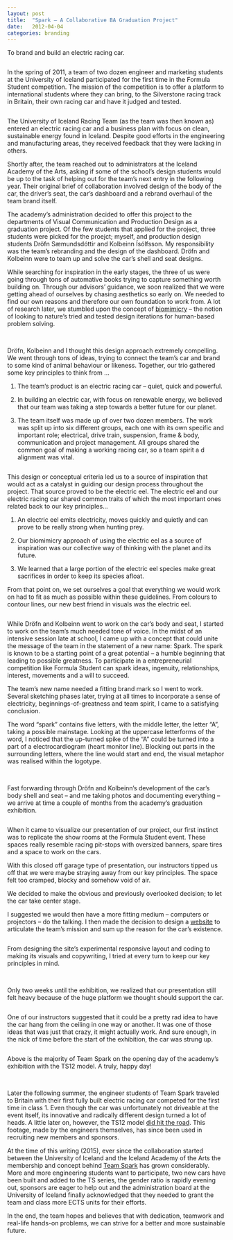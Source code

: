 ```yaml
---
layout: post
title:  "Spark – A Collaborative BA Graduation Project"
date:   2012-04-04
categories: branding
---
```


To brand and build an electric racing car.

<img src="https://dl.dropboxusercontent.com/s/llika8zmca7ic69/spark-cover.jpg?dl=0" alt="">

In the spring of 2011, a team of two dozen engineer and marketing students at the University of Iceland participated for the first time in the Formula Student competition. The mission of the competition is to offer a platform to international students where they can bring, to the Silverstone racing track in Britain, their own racing car and have it judged and tested.

<img src="https://dl.dropboxusercontent.com/s/ptu7k1zdx0nl8cr/lastyearwithprice_edit_smaller_1.jpg?dl=0" alt="">

The University of Iceland Racing Team (as the team was then known as) entered an electric racing car and a business plan with focus on clean, sustainable energy found in Iceland. Despite good efforts in the engineering and manufacturing areas, they received feedback that they were lacking in others.

Shortly after, the team reached out to administrators at the Iceland Academy of the Arts, asking if some of the school’s design students would be up to the task of helping out for the team’s next entry in the following year. Their original brief of collaboration involved design of the body of the car, the driver’s seat, the car’s dashboard and a rebrand overhaul of the team brand itself.

The academy’s administration decided to offer this project to the departments of Visual Communication and Production Design as a graduation project. Of the few students that applied for the project, three students were picked for the proejct; myself, and production design students Dröfn Sæmundsdóttir and Kolbeinn Ísólfsson. My responsibility was the team’s rebranding and the design of the dashboard. Dröfn and Kolbeinn were to team up and solve the car’s shell and seat designs.

While searching for inspiration in the early stages, the three of us were going through tons of automative books trying to capture something worth building on. Through our advisors’ guidance, we soon realized that we were getting ahead of ourselves by chasing aesthetics so early on. We needed to find our own reasons and therefore our own foundation to work from. A lot of research later, we stumbled upon the concept of [biomimicry](https://www.biomimicry.org/) – the notion of looking to nature’s tried and tested design iterations for human-based problem solving.

<img src="https://dl.dropboxusercontent.com/s/e2blv50k5lhih8g/geithafrar_2.jpg?dl=0" alt="">

<img src="https://dl.dropboxusercontent.com/s/y398ob8s1tf08gl/hophegdundyra_doggies.jpg?dl=0" alt="">

<img src="https://dl.dropboxusercontent.com/s/q07hspeeq28qv7t/skotur.jpg?dl=0" alt="">

Dröfn, Kolbeinn and I thought this design approach extremely compelling. We went through tons of ideas, trying to connect the team’s car and brand to some kind of animal behaviour or likeness. Together, our trio gathered some key principles to think from …

1. The team’s product is an electric racing car – quiet, quick and powerful. 

2. In building an electric car, with focus on renewable energy, we believed that our team was taking a step towards a better future for our planet.

3. The team itself was made up of over two dozen members. The work was split up into six different groups, each one with its own specific and important role; electrical, drive train, suspension, frame & body, communication and project management. All groups shared the common goal of making a working racing car, so a team spirit a d alignment was vital.

<img src="https://dl.dropboxusercontent.com/s/eemlp22kt94i4og/alar_yfirlit-lores.jpg?dl=0" alt="">

This design or conceptual criteria led us to a source of inspiration that would act as a catalyst in guiding our design process throughout the project. That source proved to be the electric eel. The electric eel and our electric racing car shared common traits of which the most important ones related back to our key principles…

1. An electric eel emits electricity, moves quickly and quietly and can prove to be really strong when hunting prey.

2. Our biomimicry approach of using the electric eel as a source of inspiration was our collective way of thinking with the planet and its future.

3. We learned that a large portion of the electric eel species make great sacrifices in order to keep its species afloat.

From that point on, we set ourselves a goal that everything we would work on had to fit as much as possible within these guidelines. From colours to contour lines, our new best friend in visuals was the electric eel.

<img src="https://dl.dropboxusercontent.com/s/e5getmet7oovu94/wordprocess-lores.jpg?dl=0" alt="">

While Dröfn and Kolbeinn went to work on the car’s body and seat, I started to work on the team’s much needed tone of voice. In the midst of an intensive session late at school, I came up with a concept that could unite the message of the team in the statement of a new name: Spark. The spark is known to be a starting point of a great potential – a humble beginning that leading to possible greatness. To participate in a entrepreneurial competition like Formula Student can spark ideas, ingenuity, relationships, interest, movements and a will to succeed. 
<img src="https://dl.dropboxusercontent.com/s/2e8g8l4bek7urv8/logo_skissur_1-lores.jpg?dl=0" alt="">

The team’s new name needed a fitting brand mark so I went to work. Several sketching phases later, trying at all times to incorporate a sense of electricity, beginnings-of-greatness and team spirit, I came to a satisfying conclusion.

The word “spark” contains five letters, with the middle letter, the letter “A”, taking a possible mainstage. Looking at the uppercase letterforms of the word, I noticed that the up-turned spike of the “A” could be turned into a part of a electrocardiogram (heart monitor line). Blocking out parts in the surrounding letters, where the line would start and end, the visual metaphor was realised within the logotype. 

<img src="https://dl.dropboxusercontent.com/s/nhmznylumm6mxh0/spark_logo_vector-lores-01.jpg?dl=0" alt="">

<img src="https://dl.dropboxusercontent.com/s/gr26zlrip147yyw/litapalettaskissur-lores.jpg?dl=0" alt="">

<img src="https://dl.dropboxusercontent.com/s/hsz6h7wpnhrao9s/process-communication-claymodel2-lores.jpg?dl=0" alt="">

<img src="https://dl.dropboxusercontent.com/s/l1tquyxovsbyfz4/process-communication-shelldraw1-lores.jpg?dl=0" alt="">

<img src="https://dl.dropboxusercontent.com/s/qk5uzxb6lxnc7ls/process-communication-shellpart-lores.jpg?dl=0" alt="">

<img src="https://dl.dropboxusercontent.com/s/o3m65ybq5p15sok/process-communication-shellpart4-lores.jpg?dl=0" alt="">

<img src="https://dl.dropboxusercontent.com/s/b6adcluzj1f7y86/process-communication-shellpart6-lores.jpg?dl=0" alt="">

<img src="https://dl.dropboxusercontent.com/s/ndtfewicd9id74j/maelabord-tomt-lores-1.jpg?dl=0" alt="">

Fast forwarding through Dröfn and Kolbeinn’s development of the car’s body shell and seat – and me taking photos and documenting everything – we arrive at time a couple of months from the academy’s graduation exhibition.

<img src="https://dl.dropboxusercontent.com/s/04fmg9nqu73ta1y/formulastudentshowroom-lores-1.jpg?dl=0" alt="">

When it came to visualize our presentation of our project, our first instinct was to replicate the show rooms at the Formula Student event. These spaces really resemble racing pit-stops with oversized banners, spare tires and a space to work on the cars.

With this closed off garage type of presentation, our instructors tipped us off that we were maybe straying away from our key principles. The space felt too cramped, blocky and somehow void of air.

We decided to make the obvious and previously overlooked decision; to let the car take center stage.

I suggested we would then have a more fitting medium – computers or projectors – do the talking. I then made the decision to design a [website](http://www.egillrunar.com/spark/) to articulate the team’s mission and sum up the reason for the car’s existence.

<img src="https://dl.dropboxusercontent.com/s/epfj2sq22dztl0i/spark_homesplash-lores.jpg?dl=0" alt="">

From designing the site’s experimental responsive layout and coding to making its visuals and copywriting, I tried at every turn to keep our key principles in mind.

<img src="https://dl.dropboxusercontent.com/s/qqityty3ujms79m/cover-about-skissa-lores.jpg?dl=0" alt="">

<img src="https://dl.dropboxusercontent.com/s/2o912sf0ih4ljhx/cover-about-actual_edit-lores.jpg?dl=0" alt="">

<img src="https://dl.dropboxusercontent.com/s/05bcb4ierolpk2a/cover-pm-skissa-lores-1.jpg?dl=0" alt="">

<img src="https://dl.dropboxusercontent.com/s/7wyfmes0mlkku9b/cover-pm-actual_edit-lores.jpg?dl=0" alt="">

Only two weeks until the exhibition, we realized that our presentation still felt heavy because of the huge platform we thought should support the car.

<img src="https://dl.dropboxusercontent.com/s/72tm5fbzgxpezd8/showroom-vorpunonnurhugm-lores.jpg?dl=0" alt="">

One of our instructors suggested that it could be a pretty rad idea to have the car hang from the ceiling in one way or another.
It was one of those ideas that was just that crazy, it might actually work. And sure enough, in the nick of time before the start of the exhibition, the car was strung up.

<img src="https://dl.dropboxusercontent.com/s/a6x78klopzoz9iv/hafnarhus-opnunardagur-lores-1.jpg?dl=0" alt="">

Above is the majority of Team Spark on the opening day of the academy’s exhibition with the TS12 model. A truly, happy day!

<img src="https://dl.dropboxusercontent.com/s/73cwm7qd3xl2eof/syningbilltolvur-lores.jpg?dl=0" alt="">

<img src="https://dl.dropboxusercontent.com/s/5z4v833463bqqxp/spark_merkingplotu_1-lores.jpg?dl=0" alt="">

Later the following summer, the engineer students of Team Spark traveled to Britain with their first fully built electric racing car competed for the first time in class 1. Even though the car was unfortunately not driveable at the event itself, its innovative and radically different design turned a lot of heads. A little later on, however, the TS12 model [did hit the road](https://vimeo.com/75756860). This footage, made by the engineers themselves, has since been used in recruiting new members and sponsors.

At the time of this writing (2015), ever since the collaboration started between the University of Iceland and the Iceland Academy of the Arts the membership and concept behind [Team Spark](https://www.facebook.com/TeamSparkEngineering/) has grown considerably. More and more engineering students want to participate, two new cars have been built and added to the TS series, the gender ratio is rapidly evening out, sponsors are eager to help out and the administration board at the University of Iceland finally acknowledged that they needed to grant the team and class more ECTS units for their efforts.

In the end, the team hopes and believes that with dedication, teamwork and real-life hands-on problems, we can strive for a better and more sustainable future.